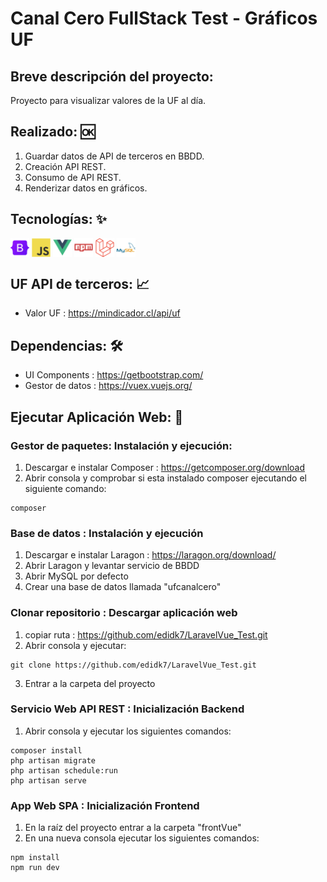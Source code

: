 # Canal Cero FullStack Test - Gráficos UF

## Breve descripción del proyecto: 
Proyecto para visualizar valores de la UF al día.

## Realizado: 🆗

1. Guardar datos de API de terceros en BBDD.
2. Creación API REST.
3. Consumo de API REST.
4. Renderizar datos en gráficos.

## Tecnologías: ✨

<img align="center" alt="bootstrap" width="30" height="30" src="https://raw.githubusercontent.com/devicons/devicon/master/icons/bootstrap/bootstrap-original.svg"/> <img align="center" alt="javascript" width="30" height="30" src="https://raw.githubusercontent.com/devicons/devicon/master/icons/javascript/javascript-original.svg"/>
  <img align="center" alt="vuejs" width="30" height="30" src="https://github.com/devicons/devicon/blob/master/icons/vuejs/vuejs-original.svg"/>
  <img align="center" alt="npm" width="30" height="30" src="https://github.com/devicons/devicon/blob/master/icons/npm/npm-original-wordmark.svg"/>
  <img align="center" alt="laravel" width="30" height="30" src="https://github.com/devicons/devicon/blob/master/icons/laravel/laravel-original.svg"/>
  <img align="center" alt="mysql" width="30" height="30" src="https://github.com/devicons/devicon/blob/master/icons/mysql/mysql-original-wordmark.svg"/>

## UF API de terceros: 📈

* Valor UF : https://mindicador.cl/api/uf

## Dependencias: 🛠

* UI Components : https://getbootstrap.com/
* Gestor de datos : https://vuex.vuejs.org/

## Ejecutar Aplicación Web: 🚀


### Gestor de paquetes: Instalación y ejecución:

1. Descargar e instalar Composer : https://getcomposer.org/download
2. Abrir consola y comprobar si esta instalado composer ejecutando el siguiente comando:
```
composer
```
### Base de datos : Instalación y ejecución

1. Descargar e instalar Laragon : https://laragon.org/download/
2. Abrir Laragon y levantar servicio de BBDD
3. Abrir MySQL por defecto
4. Crear una base de datos llamada "ufcanalcero"

### Clonar repositorio : Descargar aplicación web 

1. copiar ruta : https://github.com/edidk7/LaravelVue_Test.git
2. Abrir consola y ejecutar:
```
git clone https://github.com/edidk7/LaravelVue_Test.git
```
3. Entrar a la carpeta del proyecto

### Servicio Web API REST : Inicialización Backend

1. Abrir consola y ejecutar los siguientes comandos: 

```
composer install
php artisan migrate
php artisan schedule:run
php artisan serve
```

### App Web SPA : Inicialización Frontend

1. En la raíz del proyecto entrar a la carpeta "frontVue"
2. En una nueva consola ejecutar los siguientes comandos:

```
npm install
npm run dev
```


